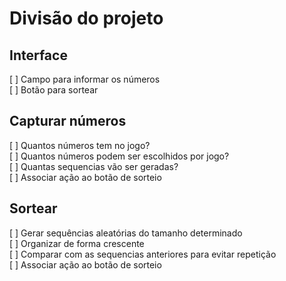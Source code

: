 <h1>Divisão do projeto</h1>
  <h2>Interface</h2>
  [ ] Campo para informar os números <br>
  [ ] Botão para sortear <br>
    
 <h2> Capturar números </h2>
  [ ] Quantos números tem no jogo? <br>
  [ ] Quantos números podem ser escolhidos por jogo? <br>
  [ ] Quantas sequencias vão ser geradas? <br> 
  [ ] Associar ação ao botão de sorteio

  <h2> Sortear </h2>
  [ ] Gerar sequências aleatórias do tamanho determinado <br>
  [ ] Organizar de forma crescente <br>
  [ ] Comparar com as sequencias anteriores para evitar repetição <br>
  [ ] Associar ação ao botão de sorteio
   
 
  
